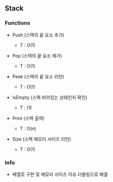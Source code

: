 ## Stack

### Functions
- Push (스택의 끝 요소 추가)
    - T : O(1)

- Pop (스택의 끝 요소 제거)
    - T : O(1)

- Peek (스택의 끝 요소 리턴)
    - T : O(1)

- IsEmpty (스택 비어있는 상태인지 확인)
    - T : (1)

- Print (스택 출력)
    - T : O(n)

- Size (스택 메모리 사이즈 리턴)
    - T : O(1)

### Info
- 배열로 구현 및 메모리 사이즈 이슈 더블링으로 해결